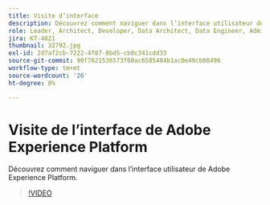 ```yaml
---
title: Visite d’interface
description: Découvrez comment naviguer dans l’interface utilisateur de Adobe Experience Platform.
role: Leader, Architect, Developer, Data Architect, Data Engineer, Admin, User
jira: KT-4821
thumbnail: 32792.jpg
exl-id: 2d7af2cb-7222-4f87-8bd5-cb0c341cdd33
source-git-commit: 90f7621536573f60ac6585404b1ac0e49cb08496
workflow-type: tm+mt
source-wordcount: '26'
ht-degree: 0%

---
```


# Visite de l’interface de Adobe Experience Platform

Découvrez comment naviguer dans l’interface utilisateur de Adobe Experience Platform.

>[!VIDEO](https://video.tv.adobe.com/v/32792?quality=12&learn=on)

